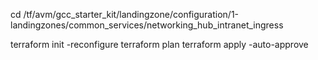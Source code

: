 cd /tf/avm/gcc_starter_kit/landingzone/configuration/1-landingzones/common_services/networking_hub_intranet_ingress

terraform init -reconfigure
terraform plan
terraform apply -auto-approve
